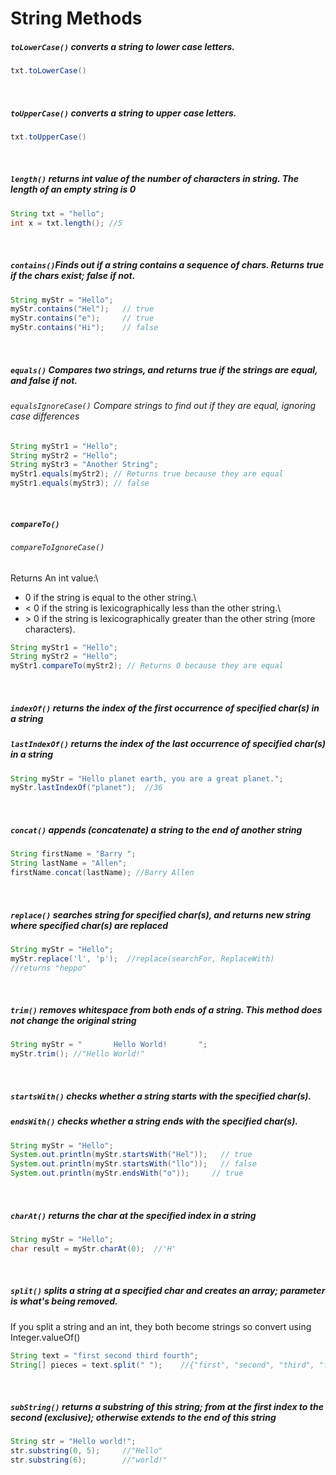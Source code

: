 # String Methods

##### ```toLowerCase()``` converts a string to lower case letters.
```Java
txt.toLowerCase()
```
<br>

##### ```toUpperCase()``` converts a string to upper case letters.
```Java
txt.toUpperCase()
```
<br>

##### ```length()``` returns int value of the number of characters in string. The length of an empty string is 0
```Java
String txt = "hello";
int x = txt.length(); //5
```
<br>

##### ```contains()```Finds out if a string contains a sequence of chars. Returns true if the chars exist; false if not.
```Java
String myStr = "Hello";
myStr.contains("Hel");   // true
myStr.contains("e");     // true
myStr.contains("Hi");    // false
```
<br>

##### ```equals()``` Compares two strings, and returns true if the strings are equal, and false if not.
###### ```equalsIgnoreCase()``` Compare strings to find out if they are equal, ignoring case differences

```Java
String myStr1 = "Hello";
String myStr2 = "Hello";
String myStr3 = "Another String";
myStr1.equals(myStr2); // Returns true because they are equal
myStr1.equals(myStr3); // false
```
<br>

##### ```compareTo()```
###### ```compareToIgnoreCase()```
Returns An int value:\
- 0 if the string is equal to the other string.\
- < 0 if the string is lexicographically less than the other string.\
- \> 0 if the string is lexicographically greater than the other string (more characters).
```Java
String myStr1 = "Hello";
String myStr2 = "Hello";
myStr1.compareTo(myStr2); // Returns 0 because they are equal
```
<br>

##### ```indexOf()``` returns the index of the first occurrence of specified char(s) in a string
##### ```lastIndexOf()``` returns the index of the last occurrence of specified char(s) in a string
```Java
String myStr = "Hello planet earth, you are a great planet.";
myStr.lastIndexOf("planet");  //36
```
<br>

##### ```concat()``` appends (concatenate) a string to the end of another string
```Java
String firstName = "Barry ";
String lastName = "Allen";
firstName.concat(lastName); //Barry Allen
```
<br>

##### ```replace()``` searches string for specified char(s), and returns new string where specified char(s) are replaced
```Java
String myStr = "Hello";
myStr.replace('l', 'p');  //replace(searchFor, ReplaceWith)
//returns "heppo"
```
<br>

##### ```trim()``` removes whitespace from both ends of a string. This method does not change the original string
```Java
String myStr = "       Hello World!       ";
myStr.trim(); //"Hello World!"
```
<br>

##### ```startsWith()``` checks whether a string starts with the specified char(s).
##### ```endsWith()``` checks whether a string ends with the specified char(s).
```Java
String myStr = "Hello";
System.out.println(myStr.startsWith("Hel"));   // true
System.out.println(myStr.startsWith("llo"));   // false
System.out.println(myStr.endsWith("o"));     // true
```
<br>

##### ```charAt()``` returns the char at the specified index in a string
```Java
String myStr = "Hello";
char result = myStr.charAt(0);  //'H'
```
<br>

##### ```split()``` splits a string at a specified char and creates an array; parameter is what's being removed. 
If you split a string and an int, they both become strings so convert using Integer.valueOf()
```Java
String text = "first second third fourth";
String[] pieces = text.split(" ");    //{"first", "second", "third", "fourth"}  
```
<br>

##### ```subString()``` returns a substring of this string; from at the first index to the second (exclusive); otherwise extends to the end of this string
```Java
String str = "Hello world!";
str.substring(0, 5);     //"Hello"
str.substring(6);        //"world!"
```
